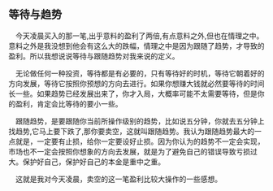 ## 等待与趋势

&ensp;&ensp;今天凌晨买入的那一笔,出乎意料的盈利了两倍,有点意料之外,但也在情理之中。意料之外是我没想到他会有这么大的跌幅，情理之中是因为跟随了趋势，才导致的盈利。所以我想说说等待与跟随趋势对我来说的定义。

&ensp;&ensp;无论做任何一种投资，等待都是有必要的，只有等待好的时机，等待它朝着好的方向发展，等待它按照你预想的方向去进行。如果你想赚大钱就必然要等待的时间长一些。如果趋势已经发展出来了，你才入局，大概率可能不太需要等待，但是你的盈利，肯定会比等待的要小一些。

&ensp;&ensp;跟随趋势，是要跟随你当前所操作级别的趋势，比如说五分钟，你就去五分钟上找趋势,它马上要下跌了,那你要卖空，这就叫跟随趋势。我认为跟随趋势最大的一点就是，一定要有止损，给你一定要设好止损。因为你认为的趋势不一定会实现，市场也不一定会按照你想象的方向去发展，就是为了避免自己的错误导致亏损过大。保护好自己，保护好自己的本金是重中之重。

&ensp;&ensp;这就是我对今天凌晨，卖空的这一笔盈利比较大操作的一些感想。&ensp;&ensp;
